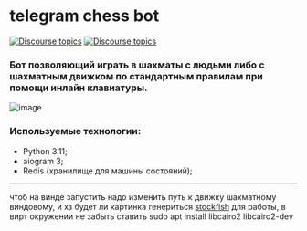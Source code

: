 # telegram chess bot

[![Discourse topics](https://img.shields.io/badge/telegram-%40pvp__chessbot-blue)](https://t.me/pvp_chessbot) [![Discourse topics](https://img.shields.io/badge/License-GPLv3-orange)](https://www.gnu.org/licenses/gpl-3.0) 

### Бот позволяющий играть в шахматы с людьми либо с шахматным движком по стандартным правилам при помощи инлайн клавиатуры.

![image](https://github.com/pulivilizator/ChessBot/assets/112427972/50d680a8-efd9-4ecf-9800-4dd82827d9e3)

### Используемые технологии:
- Python 3.11;
- aiogram 3;
- Redis (хранилище для машины состояний);
---

чтоб на винде запустить надо изменить путь к движку шахматному виндовому, и хз будет ли картинка генериться
[stockfish](https://stockfishchess.org/download/)
для работы, в вирт окружении не забыть ставить sudo apt install libcairo2 libcairo2-dev
